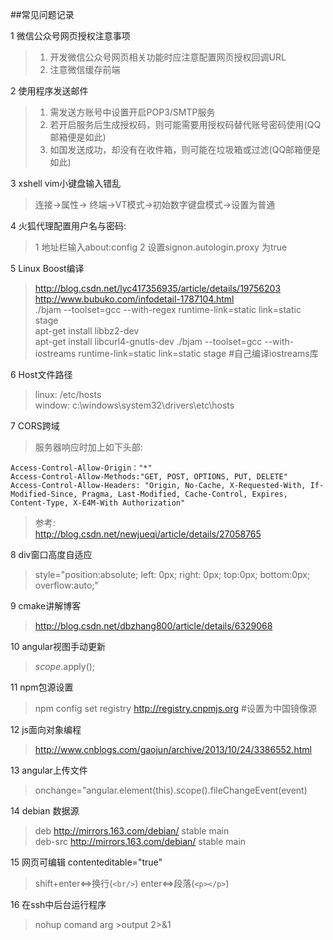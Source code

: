##常见问题记录

1 微信公众号网页授权注意事项
>1. 开发微信公众号网页相关功能时应注意配置网页授权回调URL  
>2. 注意微信缓存前端  
>

2 使用程序发送邮件
>1. 需发送方账号中设置开启POP3/SMTP服务
>2. 若开启服务后生成授权码，则可能需要用授权码替代账号密码使用(QQ邮箱便是如此)
>3. 如国发送成功，却没有在收件箱，则可能在垃圾箱或过滤(QQ邮箱便是如此)

3 xshell vim小键盘输入错乱
>连接->属性-> 终端->VT模式->初始数字键盘模式->设置为普通

4 火狐代理配置用户名与密码:
>1 地址栏输入about:config
>2 设置signon.autologin.proxy 为true

5 Linux Boost编译
>http://blog.csdn.net/lyc417356935/article/details/19756203  
>http://www.bubuko.com/infodetail-1787104.html  
>./bjam --toolset=gcc --with-regex  runtime-link=static link=static stage  
>apt-get install libbz2-dev  
>apt-get install libcurl4-gnutls-dev 
>./bjam --toolset=gcc --with-iostreams  runtime-link=static link=static stage  #自己编译iostreams库

6 Host文件路径
>linux: /etc/hosts  
>window: c:\windows\system32\drivers\etc\hosts

7 CORS跨域
>服务器响应时加上如下头部:
>		
	Access-Control-Allow-Origin："*"   
	Access-Control-Allow-Methods:"GET, POST, OPTIONS, PUT, DELETE"
	Access-Control-Allow-Headers: "Origin, No-Cache, X-Requested-With, If-Modified-Since, Pragma, Last-Modified, Cache-Control, Expires, Content-Type, X-E4M-With Authorization"  
>参考:  
>http://blog.csdn.net/newjueqi/article/details/27058765

8 div窗口高度自适应
>style="position:absolute; left: 0px; right: 0px; top:0px; bottom:0px; overflow:auto;"

9 cmake讲解博客
>http://blog.csdn.net/dbzhang800/article/details/6329068

10 angular视图手动更新  
>$scope.$apply();

11 npm包源设置
>npm config set registry http://registry.cnpmjs.org     #设置为中国镜像源


12 js面向对象编程
>http://www.cnblogs.com/gaojun/archive/2013/10/24/3386552.html

13 angular上传文件 
>onchange="angular.element(this).scope().fileChangeEvent(event)

14 debian 数据源
>deb http://mirrors.163.com/debian/ stable main  
>deb-src http://mirrors.163.com/debian/ stable main

15 网页可编辑 contenteditable="true" 
>shift+enter<=>换行(`<br/>`)  enter<=>段落(`<p></p>`) 

16 在ssh中后台运行程序
> nohup comand arg >output 2>&1
